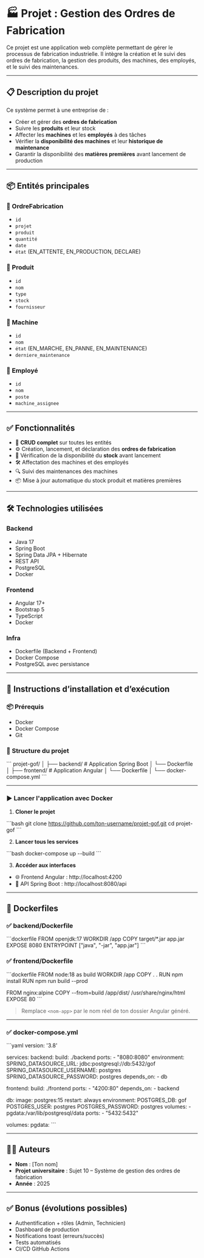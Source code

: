 
# 🏭 Projet : Gestion des Ordres de Fabrication

Ce projet est une application web complète permettant de gérer le processus de fabrication industrielle. Il intègre la création et le suivi des ordres de fabrication, la gestion des produits, des machines, des employés, et le suivi des maintenances.

---

## 📋 Description du projet

Ce système permet à une entreprise de :

- Créer et gérer des **ordres de fabrication**
- Suivre les **produits** et leur stock
- Affecter les **machines** et les **employés** à des tâches
- Vérifier la **disponibilité des machines** et leur **historique de maintenance**
- Garantir la disponibilité des **matières premières** avant lancement de production

---

## 📦 Entités principales

### 🔹 OrdreFabrication
- `id`
- `projet`
- `produit`
- `quantité`
- `date`
- `état` (EN_ATTENTE, EN_PRODUCTION, DECLARE)

### 🔹 Produit
- `id`
- `nom`
- `type`
- `stock`
- `fournisseur`

### 🔹 Machine
- `id`
- `nom`
- `état` (EN_MARCHE, EN_PANNE, EN_MAINTENANCE)
- `derniere_maintenance`

### 🔹 Employé
- `id`
- `nom`
- `poste`
- `machine_assignee`

---

## ✅ Fonctionnalités

- 🔁 **CRUD complet** sur toutes les entités
- ⚙️ Création, lancement, et déclaration des **ordres de fabrication**
- 🔐 Vérification de la disponibilité du **stock** avant lancement
- 🛠️ Affectation des machines et des employés
- 🔍 Suivi des maintenances des machines
- 📦 Mise à jour automatique du stock produit et matières premières

---

## 🛠️ Technologies utilisées

### Backend
- Java 17
- Spring Boot
- Spring Data JPA + Hibernate
- REST API
- PostgreSQL
- Docker

### Frontend
- Angular 17+
- Bootstrap 5
- TypeScript
- Docker

### Infra
- Dockerfile (Backend + Frontend)
- Docker Compose
- PostgreSQL avec persistance

---

## 🚀 Instructions d’installation et d’exécution

### 📦 Prérequis

- Docker
- Docker Compose
- Git

### 📁 Structure du projet

\`\`\`
projet-gof/
│
├── backend/         # Application Spring Boot
│   └── Dockerfile
│
├── frontend/        # Application Angular
│   └── Dockerfile
│
└── docker-compose.yml
\`\`\`

---

### ▶️ Lancer l'application avec Docker

1. **Cloner le projet**

\`\`\`bash
git clone https://github.com/ton-username/projet-gof.git
cd projet-gof
\`\`\`

2. **Lancer tous les services**

\`\`\`bash
docker-compose up --build
\`\`\`

3. **Accéder aux interfaces**

- 🌐 Frontend Angular : http://localhost:4200  
- 🔗 API Spring Boot : http://localhost:8080/api

---

## 🐳 Dockerfiles

### ✅ backend/Dockerfile

\`\`\`dockerfile
FROM openjdk:17
WORKDIR /app
COPY target/*.jar app.jar
EXPOSE 8080
ENTRYPOINT ["java", "-jar", "app.jar"]
\`\`\`

### ✅ frontend/Dockerfile

\`\`\`dockerfile
FROM node:18 as build
WORKDIR /app
COPY . .
RUN npm install
RUN npm run build --prod

FROM nginx:alpine
COPY --from=build /app/dist/<nom-app> /usr/share/nginx/html
EXPOSE 80
\`\`\`

> Remplace `<nom-app>` par le nom réel de ton dossier Angular généré.

---

### ✅ docker-compose.yml

\`\`\`yaml
version: '3.8'

services:
  backend:
    build: ./backend
    ports:
      - "8080:8080"
    environment:
      SPRING_DATASOURCE_URL: jdbc:postgresql://db:5432/gof
      SPRING_DATASOURCE_USERNAME: postgres
      SPRING_DATASOURCE_PASSWORD: postgres
    depends_on:
      - db

  frontend:
    build: ./frontend
    ports:
      - "4200:80"
    depends_on:
      - backend

  db:
    image: postgres:15
    restart: always
    environment:
      POSTGRES_DB: gof
      POSTGRES_USER: postgres
      POSTGRES_PASSWORD: postgres
    volumes:
      - pgdata:/var/lib/postgresql/data
    ports:
      - "5432:5432"

volumes:
  pgdata:
\`\`\`

---

## 👨‍💻 Auteurs

- **Nom** : [Ton nom]
- **Projet universitaire** : Sujet 10 – Système de gestion des ordres de fabrication
- **Année** : 2025

---

## ✅ Bonus (évolutions possibles)

- Authentification + rôles (Admin, Technicien)
- Dashboard de production
- Notifications toast (erreurs/succès)
- Tests automatisés
- CI/CD GitHub Actions
